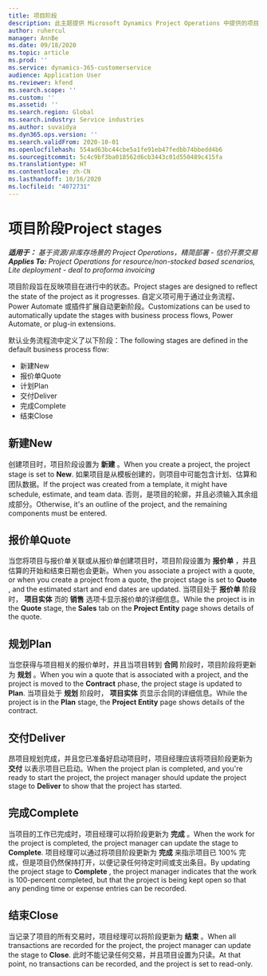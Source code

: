 ```yaml
---
title: 项目阶段
description: 此主题提供 Microsoft Dynamics Project Operations 中提供的项目阶段的相关信息。
author: ruhercul
manager: AnnBe
ms.date: 09/18/2020
ms.topic: article
ms.prod: ''
ms.service: dynamics-365-customerservice
audience: Application User
ms.reviewer: kfend
ms.search.scope: ''
ms.custom: ''
ms.assetid: ''
ms.search.region: Global
ms.search.industry: Service industries
ms.author: suvaidya
ms.dyn365.ops.version: ''
ms.search.validFrom: 2020-10-01
ms.openlocfilehash: 554ad63bc44cbe5a1fe91eb47fedbb74bbedd4b6
ms.sourcegitcommit: 5c4c9bf3ba018562d6cb3443c01d550489c415fa
ms.translationtype: HT
ms.contentlocale: zh-CN
ms.lasthandoff: 10/16/2020
ms.locfileid: "4072731"
---
```

# <a name="project-stages"></a><span data-ttu-id="926a7-103">项目阶段</span><span class="sxs-lookup"><span data-stu-id="926a7-103">Project stages</span></span>

<span data-ttu-id="926a7-104">_**适用于：** 基于资源/非库存场景的 Project Operations，精简部署 - 估价开票交易_</span><span class="sxs-lookup"><span data-stu-id="926a7-104">_**Applies To:** Project Operations for resource/non-stocked based scenarios, Lite deployment - deal to proforma invoicing_</span></span>

<span data-ttu-id="926a7-105">项目阶段旨在反映项目在进行中的状态。</span><span class="sxs-lookup"><span data-stu-id="926a7-105">Project stages are designed to reflect the state of the project as it progresses.</span></span> <span data-ttu-id="926a7-106">自定义项可用于通过业务流程、Power Automate 或插件扩展自动更新阶段。</span><span class="sxs-lookup"><span data-stu-id="926a7-106">Customizations can be used to automatically update the stages with business process flows, Power Automate, or plug-in extensions.</span></span>

<span data-ttu-id="926a7-107">默认业务流程流中定义了以下阶段：</span><span class="sxs-lookup"><span data-stu-id="926a7-107">The following stages are defined in the default business process flow:</span></span>

- <span data-ttu-id="926a7-108">新建​​</span><span class="sxs-lookup"><span data-stu-id="926a7-108">New</span></span>
- <span data-ttu-id="926a7-109">报价单</span><span class="sxs-lookup"><span data-stu-id="926a7-109">Quote</span></span>
- <span data-ttu-id="926a7-110">计划</span><span class="sxs-lookup"><span data-stu-id="926a7-110">Plan</span></span>
- <span data-ttu-id="926a7-111">交付</span><span class="sxs-lookup"><span data-stu-id="926a7-111">Deliver</span></span>
- <span data-ttu-id="926a7-112">完成</span><span class="sxs-lookup"><span data-stu-id="926a7-112">Complete</span></span>
- <span data-ttu-id="926a7-113">结束</span><span class="sxs-lookup"><span data-stu-id="926a7-113">Close</span></span> 

## <a name="new"></a><span data-ttu-id="926a7-114">新建​​</span><span class="sxs-lookup"><span data-stu-id="926a7-114">New</span></span>

<span data-ttu-id="926a7-115">创建项目时，项目阶段设置为 **新建** 。</span><span class="sxs-lookup"><span data-stu-id="926a7-115">When you create a project, the project stage is set to **New**.</span></span> <span data-ttu-id="926a7-116">如果项目是从模板创建的，则项目中可能包含计划、估算和团队数据。</span><span class="sxs-lookup"><span data-stu-id="926a7-116">If the project was created from a template, it might have schedule, estimate, and team data.</span></span> <span data-ttu-id="926a7-117">否则，是项目的轮廓，并且必须输入其余组成部分。</span><span class="sxs-lookup"><span data-stu-id="926a7-117">Otherwise, it's an outline of the project, and the remaining components must be entered.</span></span>

## <a name="quote"></a><span data-ttu-id="926a7-118">报价单</span><span class="sxs-lookup"><span data-stu-id="926a7-118">Quote</span></span>

<span data-ttu-id="926a7-119">当您将项目与报价单关联或从报价单创建项目时，项目阶段设置为 **报价单** ，并且估算的开始和结束日期也会更新。</span><span class="sxs-lookup"><span data-stu-id="926a7-119">When you associate a project with a quote, or when you create a project from a quote, the project stage is set to **Quote** , and the estimated start and end dates are updated.</span></span> <span data-ttu-id="926a7-120">当项目处于 **报价单** 阶段时， **项目实体** 页的 **销售** 选项卡显示报价单的详细信息。</span><span class="sxs-lookup"><span data-stu-id="926a7-120">While the project is in the **Quote** stage, the **Sales** tab on the **Project Entity** page shows details of the quote.</span></span>

## <a name="plan"></a><span data-ttu-id="926a7-121">规划</span><span class="sxs-lookup"><span data-stu-id="926a7-121">Plan</span></span>

<span data-ttu-id="926a7-122">当您获得与项目相关的报价单时，并且当项目转到 **合同** 阶段时，项目阶段将更新为 **规划** 。</span><span class="sxs-lookup"><span data-stu-id="926a7-122">When you win a quote that is associated with a project, and the project is moved to the **Contract** phase, the project stage is updated to **Plan**.</span></span> <span data-ttu-id="926a7-123">当项目处于 **规划** 阶段时， **项目实体** 页显示合同的详细信息。</span><span class="sxs-lookup"><span data-stu-id="926a7-123">While the project is in the **Plan** stage, the **Project Entity** page shows details of the contract.</span></span>

## <a name="deliver"></a><span data-ttu-id="926a7-124">交付</span><span class="sxs-lookup"><span data-stu-id="926a7-124">Deliver</span></span>

<span data-ttu-id="926a7-125">昂项目规划完成，并且您已准备好启动项目时，项目经理应该将项目阶段更新为 **交付** 以表示项目已启动。</span><span class="sxs-lookup"><span data-stu-id="926a7-125">When the project plan is completed, and you're ready to start the project, the project manager should update the project stage to **Deliver** to show that the project has started.</span></span>

## <a name="complete"></a><span data-ttu-id="926a7-126">完成</span><span class="sxs-lookup"><span data-stu-id="926a7-126">Complete</span></span> 

<span data-ttu-id="926a7-127">当项目的工作已完成时，项目经理可以将阶段更新为 **完成** 。</span><span class="sxs-lookup"><span data-stu-id="926a7-127">When the work for the project is completed, the project manager can update the stage to **Complete**.</span></span> <span data-ttu-id="926a7-128">项目经理可以通过将项目阶段更新为 **完成** 来指示项目已 100% 完成，但是项目仍然保持打开，以便记录任何待定时间或支出条目。</span><span class="sxs-lookup"><span data-stu-id="926a7-128">By updating the project stage to **Complete** , the project manager indicates that the work is 100-percent completed, but that the project is being kept open so that any pending time or expense entries can be recorded.</span></span>

## <a name="close"></a><span data-ttu-id="926a7-129">结束</span><span class="sxs-lookup"><span data-stu-id="926a7-129">Close</span></span>

<span data-ttu-id="926a7-130">当记录了项目的所有交易时，项目经理可以将阶段更新为 **结束** 。</span><span class="sxs-lookup"><span data-stu-id="926a7-130">When all transactions are recorded for the project, the project manager can update the stage to **Close**.</span></span> <span data-ttu-id="926a7-131">此时不能记录任何交易，并且项目设置为只读。</span><span class="sxs-lookup"><span data-stu-id="926a7-131">At that point, no transactions can be recorded, and the project is set to read-only.</span></span>

